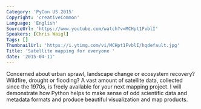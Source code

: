 ```yaml
---
Category: 'PyCon US 2015'
Copyright: 'creativeCommon'
Language: 'English'
SourceUrl: 'https://www.youtube.com/watch?v=MCHpt1FvblI'
Speakers: [Chris Waigl]
Tags: []
ThumbnailUrl: 'https://i.ytimg.com/vi/MCHpt1FvblI/hqdefault.jpg'
Title: 'Satellite mapping for everyone '
date: '2015-04-11'
---
```

Concerned about urban sprawl, landscape change or ecosystem recovery? Wildfire, drought or flooding? A vast amount of satellite data, collected since the 1970s, is freely available for your next mapping project. I will demonstrate how Python helps to make sense of odd scientific data and metadata formats and produce beautiful visualization and map products.

